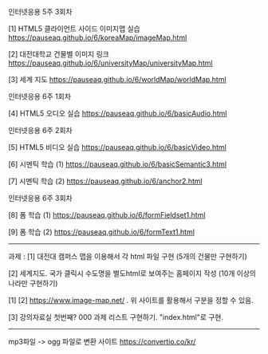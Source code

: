 인터넷응용 5주 3회차

[1] HTML5 클라이언트 사이드 이미지맵 실습
https://pauseaq.github.io/6/koreaMap/imageMap.html

[2] 대전대학교 건물별 이미지 링크
https://pauseaq.github.io/6/universityMap/universityMap.html

[3] 세계 지도
https://pauseaq.github.io/6/worldMap/worldMap.html

인터넷응용 6주 1회차

[4] HTML5 오디오 실습
https://pauseaq.github.io/6/basicAudio.html



인터넷응용 6주 2회차

[5] HTML5 비디오 실습
https://pauseaq.github.io/6/basicVideo.html

[6] 시멘틱 학습 (1)
https://pauseaq.github.io/6/basicSemantic3.html

[7] 시멘틱 학습 (2)
https://pauseaq.github.io/6/anchor2.html


인터넷응용 6주 3회차

[8] 폼 학습 (1)
https://pauseaq.github.io/6/formFieldset1.html

[9] 폼 학습 (2)
https://pauseaq.github.io/6/formText1.html


-----------------------------------------------------------------

과제 : 
[1] 
대전대 캠퍼스 맵을 이용해서 각 html 파일 구현
(5개의 건물만 구현하기)

[2] 
세계지도. 국가 클릭시 수도명을 별도html로 보여주는 홈페이지 작성 
(10개 이상의 나라만 구현하기)


[1] [2] https://www.image-map.net/ . 위 사이트를 활용해서 구분을 정할 수 있음.


[3] 강의자료실 첫번째? 
000 과제 리스트 
구현하기.
"index.html"로 구현.


--------------------------------------------------------------------------------------
mp3파일 ->  ogg 파일로 변환 사이트
https://convertio.co/kr/ 
